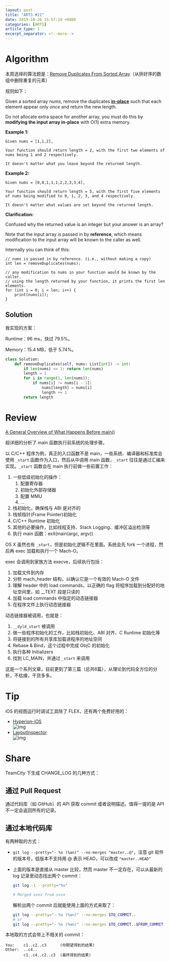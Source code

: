 ```yaml
---
layout: post
title: "ARTS #21"
date: 2019-10-26 15:57:19 +0800
categories: [ARTS]
article_type: 1
excerpt_separator: <!--more-->
---
```



# Algorithm

本周选择的算法题是：[Remove Duplicates From Sorted Array](<https://leetcode.com/problems/remove-duplicates-from-sorted-array/>)（从排好序的数组中删除重复的元素）

<!--more-->

规则如下：

Given a sorted array *nums*, remove the duplicates [**in-place**](https://en.wikipedia.org/wiki/In-place_algorithm) such that each element appear only *once* and return the new length.

Do not allocate extra space for another array, you must do this by **modifying the input array in-place** with O(1) extra memory.

**Example 1:**

```
Given nums = [1,1,2],

Your function should return length = 2, with the first two elements of nums being 1 and 2 respectively.

It doesn't matter what you leave beyond the returned length.
```

**Example 2:**

```
Given nums = [0,0,1,1,1,2,2,3,3,4],

Your function should return length = 5, with the first five elements of nums being modified to 0, 1, 2, 3, and 4 respectively.

It doesn't matter what values are set beyond the returned length.
```

**Clarification:**

Confused why the returned value is an integer but your answer is an array?

Note that the input array is passed in by **reference**, which means modification to the input array will be known to the caller as well.

Internally you can think of this:

```
// nums is passed in by reference. (i.e., without making a copy)
int len = removeDuplicates(nums);

// any modification to nums in your function would be known by the caller.
// using the length returned by your function, it prints the first len elements.
for (int i = 0; i < len; i++) {
    print(nums[i]);
}
```

## Solution

我实现的方案：

Runtime：96 ms，快过 79.5%。

Memory：15.4 MB，低于 5.74%。

```python
class Solution:
    def removeDuplicates(self, nums: List[int]) -> int:
        if len(nums) <= 1: return len(nums)
        length = 1
        for i in range(1, len(nums)):
            if nums[i] != nums[i - 1]:
                nums[length] = nums[i]
                length += 1
        return length
```


# Review

[A General Overview of What Happens Before main()](https://embeddedartistry.com/blog/2019/4/8/a-general-overview-of-what-happens-before-main)

超详细的分析了 main 函数执行前系统的处理步骤。

以 C/C++ 程序为例，真正的入口函数不是 main，一些系统、编译器和标准库会使用 `_start` 函数作为入口，然后从中调用 main 函数，`_start` 往往是通过汇编来实现。`_start` 函数会在 main 执行前做一些前置工作：

1. 一些低级初始化的操作：
   1. 配置寄存器
   2. 初始化外部存储器
   3. 配置 MMU
   4. ...
2. 栈初始化，确保栈与 ABI 是对齐的
3. 栈帧指针(Frame Pointer)初始化
4. C/C++ Runtime 初始化
5. 其他的必要操作，比如线程支持、Stack Logging、缓冲区溢出检测等
6. 执行 main 函数：exit(main(argc, argv))

OS X 虽然也有 `_start`，但是初始化逻辑不在里面。系统会先 fork 一个进程，然后再 exec 加载和执行一个 Mach-O。

exec 会调用到家族方法 execve，后续执行包括：

1. 加载文件到内存
2. 分析 mach_header 结构，以确认它是一个有效的 Mach-O 文件
3. 理解 header 中的 load commands，以正确的 flag 将程序加载到分配好的地址空间里，如 __TEXT 段是只读的
4. 加载 load commands 中指定的动态链接器
5. 在程序文件上执行动态链接器

动态链接器被调用，也就是：

1. `__dyld_start` 被调用
2. 做一些程序初始化的工作，比如栈初始化、ABI 对齐、C Runtime 初始化等
3. 将链接到的所有共享库加载进程序的地址空间
4. Rebase & Bind，这个过程中完成 ObjC 的初始化
5. 执行各种 Initializers
6. 找到 LC_MAIN，并通过 `_start` 来调用

这是一个系列文章，目前更到了第三篇（总共6篇），从理论到代码全方位的分析，不枯燥，干货多多。

# Tip

iOS 的视图运行时调试工具除了 FLEX，还有两个免费好用的：

- [Hyperion-iOS](https://github.com/willowtreeapps/Hyperion-iOS)  
  ![img](https://camo.githubusercontent.com/b38545cf8289fc7291efb6908fb4a1f2d9bd9619/68747470733a2f2f6d656469612e67697068792e636f6d2f6d656469612f336f686a55505033716e5a356c356f7341452f67697068792e676966)
- [LayoutInspector](https://github.com/isavynskyi/LayoutInspector)  
  ![img](https://github.com/isavynskyi/LayoutInspector/raw/master/LayoutInspector_demo.gif)

# Share

TeamCity 下生成 CHANGE_LOG 的几种方式：

## 通过 Pull Request

通过代码库（如 GitHub）的 API 获取 commit 或者说明描述。值得一提的是 API 不一定会返回所有的记录。

## 通过本地代码库

有两种取的方式：

- `git log --pretty="- %s (%an)" --no-merges "master..@"`，注意 git 软件的版本号，低版本不支持用 @ 表示 HEAD，可以改成 `"master..HEAD"`

- 上面的版本是直接从 master 比较，然而 master 不一定存在，可以从最新的 log 记录里动态找出两个 commit：

  ```bash
  git log -1 --pretty="%s"
  
  # Merged xxxx from xxxx
  ```

  解析出两个 commit 后就能使用上面的方式来取了：

  ```bash
  git log --pretty="- %s (%an)" --no-merges $TO_COMMIT..
  # or
  git log --pretty="- %s (%an)" --no-merges $TO_COMMIT..$FROM_COMMIT
  ```

本地取的方式会带上不相关的 commit：

```
You: 	c1..c2..c3 		(你期望得到的结果)
Other:	..c4..
		c1..c4..c2..c3	(最终得到的结果)
```